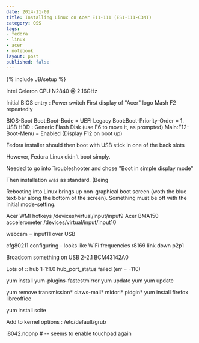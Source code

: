 ```yaml
---
date: 2014-11-09
title: Installing Linux on Acer E11-111 (ES1-111-C3NT)
category: OSS
tags:
- fedora
- linux
- acer
- notebook
layout: post
published: false
---
```

{% include JB/setup %}

Intel Celeron CPU N2840 @ 2.16GHz



Initial BIOS entry : 
  Power switch 
  First display of "Acer" logo
  Mash F2 repeatedly
  
BIOS-Boot
  Boot:Boot-Bode = <S>UEFI</S> Legacy
  Boot:Boot-Priority-Order = 1. USB HDD : Generic Flash Disk (use F6 to move it, as prompted)
  Main:F12-Boot-Menu = Enabled (Display F12 on boot up)
  
Fedora installer should then boot with USB stick in one of the back slots

However, Fedora Linux didn't boot simply.

Needed to go into Troubleshooter and chose "Boot in simple display mode"

Then installation was as standard.
  (Being

Rebooting into Linux brings up non-graphical boot screen (woth the blue text-bar along the bottom of the screen).  Something must be off with the initial mode-setting.

Acer WMI hotkeys /devices/virtual/input/input9
Acer BMA150 accelerometer /devices/virtual/input/input10

webcam = input11 over USB

cfg80211 configuring - looks like WiFi frequencies
r8169 link down  p2p1

Broadcom something on USB 2-2.1  BCM43142A0



Lots of :: hub 1-1:1.0 hub_port_status failed (err = -110)


yum install yum-plugins-fastestmirror
yum update yum 
yum update

yum remove transmission* claws-mail* midori* pidgin*
yum install firefox libreoffice


yum install scite

Add to kernel options :
/etc/default/grub 

  i8042.nopnp   # -- seems to enable touchpad again
  
  
  


